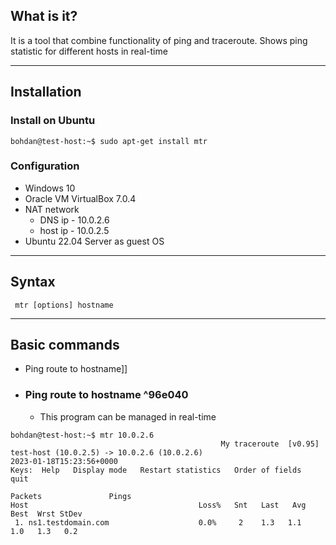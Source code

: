 ## What is it?

It is a tool that combine functionality of ping and traceroute. 
Shows ping statistic for different hosts in real-time

***
## Installation

### Install on Ubuntu 
```
bohdan@test-host:~$ sudo apt-get install mtr
```

### Configuration
- Windows 10
- Oracle VM VirtualBox 7.0.4
- NAT network
	- DNS ip    - 10.0.2.6
	- host ip   - 10.0.2.5
- Ubuntu 22.04 Server as guest OS

***
## Syntax

```
 mtr [options] hostname
```

***
## Basic commands

- Ping route to hostname]]

- ###  Ping route to hostname ^96e040
	- This program can be managed in real-time
```
bohdan@test-host:~$ mtr 10.0.2.6
                                               My traceroute  [v0.95]
test-host (10.0.2.5) -> 10.0.2.6 (10.0.2.6)                                                 2023-01-18T15:23:56+0000
Keys:  Help   Display mode   Restart statistics   Order of fields   quit
                                                                            Packets               Pings
Host                                      Loss%   Snt   Last   Avg  Best  Wrst StDev
 1. ns1.testdomain.com                    0.0%     2    1.3   1.1   1.0   1.3   0.2

```
